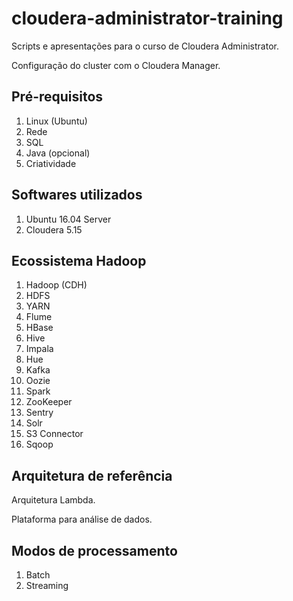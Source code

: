 # cloudera-administrator-training
Scripts e apresentações para o curso de Cloudera Administrator.

Configuração do cluster com o Cloudera Manager.

## Pré-requisitos
1. Linux (Ubuntu)
1. Rede
1. SQL
1. Java (opcional)
1. Criatividade

## Softwares utilizados
1. Ubuntu 16.04 Server
1. Cloudera 5.15

## Ecossistema Hadoop
1. Hadoop (CDH)
1. HDFS
1. YARN
1. Flume 
1. HBase
1. Hive
1. Impala
1. Hue
1. Kafka
1. Oozie
1. Spark
1. ZooKeeper
1. Sentry
1. Solr
1. S3 Connector
1. Sqoop

## Arquitetura de referência
Arquitetura Lambda. 

Plataforma para análise de dados.


## Modos de processamento
1. Batch
1. Streaming

